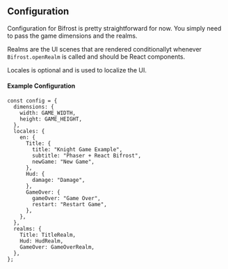 ## Configuration

Configuration for Bifrost is pretty straightforward for now. You simply need to pass the game dimensions and the realms.

Realms are the UI scenes that are rendered conditionallyt whenever `Bifrost.openRealm` is called and should be React components.

Locales is optional and is used to localize the UI.

#### Example Configuration
```tsx
const config = {
  dimensions: {
    width: GAME_WIDTH,
    height: GAME_HEIGHT,
  },
  locales: {
    en: {
      Title: {
        title: "Knight Game Example",
        subtitle: "Phaser + React Bifrost",
        newGame: "New Game",
      },
      Hud: {
        damage: "Damage",
      },
      GameOver: {
        gameOver: "Game Over",
        restart: "Restart Game",
      },
    },
  },
  realms: {
    Title: TitleRealm,
    Hud: HudRealm,
    GameOver: GameOverRealm,
  },
};
```
